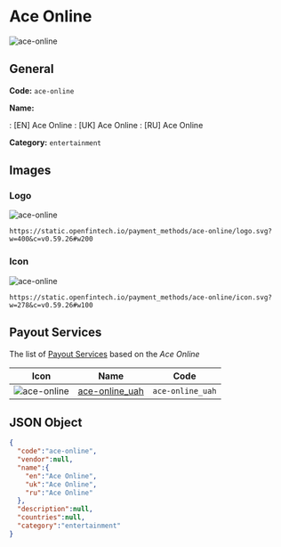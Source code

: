 
# Ace Online 
![ace-online](https://static.openfintech.io/payment_methods/ace-online/logo.svg?w=400&c=v0.59.26#w200)  

## General 
**Code:** `ace-online` 
 
**Name:** 
 
:	[EN] Ace Online 
:	[UK] Ace Online 
:	[RU] Ace Online 
 
**Category:** `entertainment` 
 

## Images 

### Logo 
![ace-online](https://static.openfintech.io/payment_methods/ace-online/logo.svg?w=400&c=v0.59.26#w200)  

```
https://static.openfintech.io/payment_methods/ace-online/logo.svg?w=400&c=v0.59.26#w200
```  

### Icon 
![ace-online](https://static.openfintech.io/payment_methods/ace-online/icon.svg?w=278&c=v0.59.26#w100)  

```
https://static.openfintech.io/payment_methods/ace-online/icon.svg?w=278&c=v0.59.26#w100
```  

## Payout Services 
 
The list of [Payout Services](/payout-services/) based on the _Ace Online_ 

|Icon|Name|Code| 
|:---:|:---:|:---:| 
|![ace-online](https://static.openfintech.io/payout_methods/ace-online/icon.png?w=278&c=v0.59.26#w40) |[ace-online_uah](/payout-services/ace-online_uah/)|`ace-online_uah`| 
 

## JSON Object 

```json
{
  "code":"ace-online",
  "vendor":null,
  "name":{
    "en":"Ace Online",
    "uk":"Ace Online",
    "ru":"Ace Online"
  },
  "description":null,
  "countries":null,
  "category":"entertainment"
}
```  
